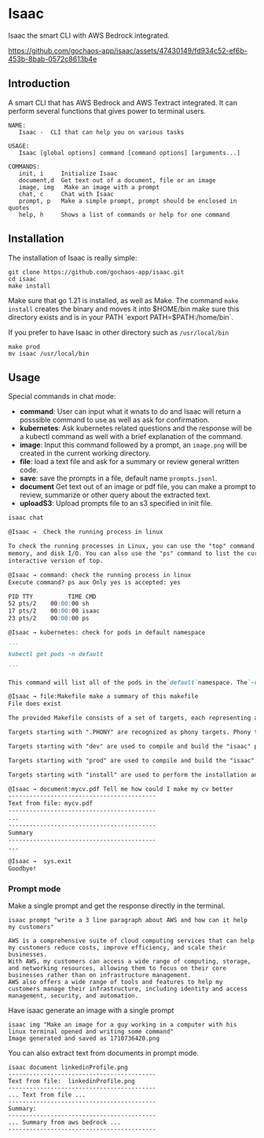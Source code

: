 # Isaac

Isaac the smart CLI with AWS Bedrock integrated.

https://github.com/gochaos-app/isaac/assets/47430149/fd934c52-ef6b-453b-8bab-0572c8613b4e

## Introduction
A smart CLI that has AWS Bedrock and AWS Textract integrated. It can perform several functions that 
gives power to terminal users. 

```
NAME:
   Isaac -  CLI that can help you on various tasks

USAGE:
   Isaac [global options] command [command options] [arguments...]

COMMANDS:
   init, i     Initialize Isaac
   document,d  Get text out of a document, file or an image
   image, img   Make an image with a prompt
   chat, c     Chat with Isaac
   prompt, p   Make a simple prompt, prompt should be enclosed in quotes
   help, h     Shows a list of commands or help for one command
```

## Installation

The installation of Isaac is really simple:
```
git clone https://github.com/gochaos-app/isaac.git
cd isaac
make install
```

Make sure that go 1.21 is installed, as well as Make.
The command `make install` creates the binary and moves it into $HOME/bin
make sure this directory exists and is in your PATH `export PATH=$PATH:/home/bin`.

If you prefer to have Isaac in other directory such as `/usr/local/bin`

```
make prod
mv isaac /usr/local/bin
```

## Usage

Special commands in chat mode: 

* **command**:    User can input what it wnats to do and Isaac will return a posssible command to use as well as ask for confirmation. 
* **kubernetes**: Ask kubernetes related questions and the response will be a kubectl command as well with a brief explanation of the command.
* **image**: Input this command followed by a prompt, an `image.png` will be created in the current working directory. 
* **file**: load a text file and ask for a summary or review general written code.
* **save**: save the prompts in a file, default name `prompts.jsonl`.
* **document** Get text out of an image or pdf file, you can make a prompt to review, summarize or other query about the extracted text.
* **uploadS3**:  Upload prompts file to an s3 specified in init file.


````markdown
isaac chat

@Isaac →  Check the running process in linux    

To check the running processes in Linux, you can use the "top" command. This command provides a real-time view of the running processes and their resource usage, such as CPU,
memory, and disk I/O. You can also use the "ps" command to list the currently running processes. Additionally, you can use the "htop" command, which is a more advanced and
interactive version of top.

@Isaac → command: check the running process in linux
Execute command? ps aux Only yes is accepted: yes

PID TTY          TIME CMD
52 pts/2    00:00:00 sh
17 pts/2    00:00:00 isaac
23 pts/2    00:00:00 ps

@Isaac → kubernetes: check for pods in default namespace

```
kubectl get pods -n default

```

This command will list all of the pods in the`default`namespace. The`-n`flag allows you to specify a specific namespace, and the`get pods`command lists all of the pods in that namespace.

@Isaac → file:Makefile make a summary of this makefile
File does exist

The provided Makefile consists of a set of targets, each representing a specific action. The targets are organized into sections, denoted by labels like "dev", "prod", "install", and "compile".

Targets starting with ".PHONY" are recognized as phony targets. Phony targets are used to indicate that a command or actions should be taken, rather than actually performing a specific task.

Targets starting with "dev" are used to compile and build the "isaac" program. The "go build" command is used to compile the source code and build an executable binary, which is then placed in "~/bin/isaac".

Targets starting with "prod" are used to compile and build the "isaac" program with additional options, specifically the "-ldflags" option, which is used to specify additional flags for the linker. The resulting binary is then placed in "~/bin/isaac".

Targets starting with "install" are used to perform the installation and deployment of the "isaac" program. The "install" target first performs the "prod" target, and then performs the "move" target, which moves the compiled binary

@Isaac → document:mycv.pdf Tell me how could I make my cv better 
------------------------------------------
Text from file: mycv.pdf
------------------------------------------
...
------------------------------------------
Summary
------------------------------------------
...

@Isaac →  sys.exit
Goodbye!

````

### Prompt mode
Make a single prompt and get the response directly in the terminal.
```
isaac prompt "write a 3 line paragraph about AWS and how can it help my customers"

AWS is a comprehensive suite of cloud computing services that can help my customers reduce costs, improve efficiency, and scale their businesses. 
With AWS, my customers can access a wide range of computing, storage, and networking resources, allowing them to focus on their core businesses rather than on infrastructure management. 
AWS also offers a wide range of tools and features to help my customers manage their infrastructure, including identity and access management, security, and automation.
```

Have isaac generate an image with a single prompt 
```
isaac img "Make an image for a guy working in a computer with his linux terminal opened and writing some command"
Image generated and saved as 1710736420.png
```

You can also extract text from documents in prompt mode. 
```
isaac document linkedinProfile.png
------------------------------------------
Text from file:  linkedinProfile.png
------------------------------------------
... Text from file ...
------------------------------------------
Summary: 
------------------------------------------
... Summary from aws bedrock ...
------------------------------------------
```

